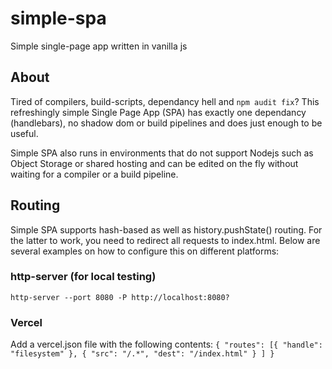 # simple-spa
Simple single-page app written in vanilla js

## About
Tired of compilers, build-scripts, dependancy hell and `npm audit fix`? This refreshingly simple Single Page App (SPA) has exactly one dependancy (handlebars), no shadow dom or build pipelines and does just enough to be useful.

Simple SPA also runs in environments that do not support Nodejs such as Object Storage or shared hosting and can be edited on the fly without waiting for a compiler or a build pipeline.

## Routing
Simple SPA supports hash-based as well as history.pushState() routing. For the latter to work, you need to redirect all requests to index.html. Below are several examples on how to configure this on different platforms:

### http-server (for local testing)
`http-server --port 8080 -P http://localhost:8080?`

### Vercel
Add a vercel.json file with the following contents:
`
{
  "routes": [{
      "handle": "filesystem"
    },
    {
      "src": "/.*",
      "dest": "/index.html"
    }
  ]
}
`
